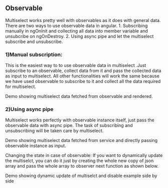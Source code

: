 ## Observable
Multiselect works pretty well with observables as it does with general data.
There are two ways to use observable data in angular.
	1. Subscribing manually in ngOnInit and collecting all data into member variable and unsubcribe on ngOnDestroy.
	2. Using async pipe and let the multiselect subscribe and unsubscribe.

### 1)Manual subscription: 
This is the easiest way to to use observable data in multiselect .Just subscribe to an observable, collect data from it and pass the collected data as input to multiselect. All other functionalities will work the same because we have used observable to subscribe to it and collect all the data required for multiselect.

Demo showing multiselect data fetched from observable and rendered.

### 2)Using async pipe
Multiselect works perfectly with observable instance itself, just pass the observable data with async pipe. The task of subscribing and unsubscribing will be taken care by multiselect.

Demo showing multiselect data fetched from service and directly passing observable instance as input.

Changing the state in case of observable:
If you want to dynamically update the multiselct, you can do it just by creating the whole new copy of json array and pass the whole array to observer next function as shown below.

Demo showing dynamic update of multiselct and disable example side by side
